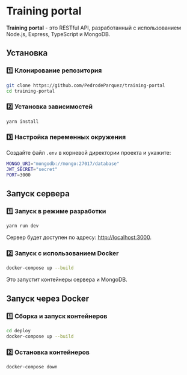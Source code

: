 # Training portal

**Training portal** - это RESTful API, разработанный с использованием Node.js, Express, TypeScript и MongoDB.

## Установка

### 1️⃣ Клонирование репозитория

```bash
git clone https://github.com/PedrodeParquez/training-portal
cd training-portal
```

### 2️⃣ Установка зависимостей

```bash
yarn install
```

### 3️⃣ Настройка переменных окружения

Создайте файл `.env` в корневой директории проекта и укажите:

```bash
MONGO_URI="mongodb://mongo:27017/database"
JWT_SECRET="secret"
PORT=3000
```

## Запуск сервера

### 1️⃣ Запуск в режиме разработки

```bash
yarn run dev
```

Сервер будет доступен по адресу: [http://localhost:3000](http://localhost:3000).

### 2️⃣ Запуск с использованием Docker

```bash
docker-compose up --build
```

Это запустит контейнеры сервера и MongoDB.

## Запуск через Docker

### 1️⃣ Сборка и запуск контейнеров

```bash
cd deploy
docker-compose up --build
```

### 2️⃣ Остановка контейнеров

```bash
docker-compose down
```
